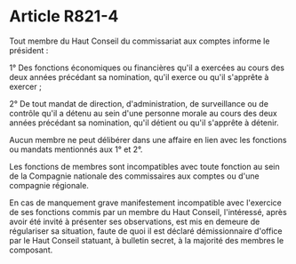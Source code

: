 # Article R821-4

Tout membre du Haut Conseil du commissariat aux comptes informe le président :

1° Des fonctions économiques ou financières qu'il a exercées au cours des deux années précédant sa nomination, qu'il exerce ou qu'il s'apprête à exercer ;

2° De tout mandat de direction, d'administration, de surveillance ou de contrôle qu'il a détenu au sein d'une personne morale au cours des deux années précédant sa nomination, qu'il détient ou qu'il s'apprête à détenir.

Aucun membre ne peut délibérer dans une affaire en lien avec les fonctions ou mandats mentionnés aux 1° et 2°.

Les fonctions de membres sont incompatibles avec toute fonction au sein de la Compagnie nationale des commissaires aux comptes ou d'une compagnie régionale.

En cas de manquement grave manifestement incompatible avec l'exercice de ses fonctions commis par un membre du Haut Conseil, l'intéressé, après avoir été invité à présenter ses observations, est mis en demeure de régulariser sa situation, faute de quoi il est déclaré démissionnaire d'office par le Haut Conseil statuant, à bulletin secret, à la majorité des membres le composant.
